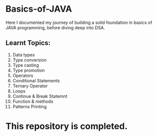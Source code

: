 # Basics-of-JAVA
Here I documented my journey of building a solid foundation in basics of JAVA programming, before diving deep into DSA.

## Learnt Topics:
1. Data types
2. Type conversion
3. Type casting
4. Type promotion
5. Operators
6. Conditional Statements
7. Ternary Operator
8. Loops
9. Continue & Break Statemnt
10. Function & methods
11. Patterns Printing

# This repository is completed.
